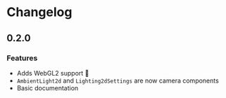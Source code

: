 # Changelog

## 0.2.0

### Features

- Adds WebGL2 support 🎉
- `AmbientLight2d` and `Lighting2dSettings` are now camera components
- Basic documentation
